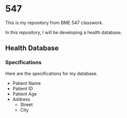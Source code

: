 # 547


This is my repository from BME 547 classwork.

In this repository, I will be developing a health database.

## Health Database
### Specifications
Here are the specifications for my database.
* Patient Name
* Patient ID
* Patient Age
* Address
    - Street
    - City
    